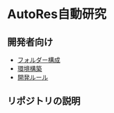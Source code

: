 # AutoRes自動研究


## 開発者向け
- [フォルダー構成](https://github.com/auto-res/Mockup_python/blob/develop/docs/folder.md)
- [環境構築](https://github.com/auto-res/Mockup_python/blob/develop/docs/environment_building)
- [開発ルール](https://github.com/auto-res/Mockup_python/blob/develop/docs/development_rule.md)


## リポジトリの説明
